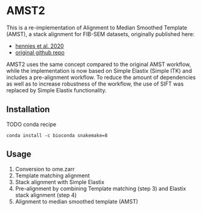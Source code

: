 # AMST2

This is a re-implementation of Alignment to Median Smoothed Template (AMST), a stack alignment for FIB-SEM datasets, 
originally published here: 

 - [hennies et al. 2020](https://www.nature.com/articles/s41598-020-58736-7)
 - [original github repo](https://github.com/jhennies/amst)

AMST2 uses the same concept compared to the original AMST workflow, while the implementation is now based on Simple 
Elastix (Simple ITK) and includes a pre-alignment workflow.
To reduce the amount of dependencies as well as to increase robustness of the workflow, the use of SIFT was replaced
by Simple Elastix functionality.

## Installation

TODO conda recipe

```
conda install -c bioconda snakemake=8
```

## Usage

 1. Conversion to ome.zarr
 2. Template matching alignment
 3. Stack alignment with Simple Elastix
 4. Pre-alignment by combining Template matching (step 3) and Elastix stack alignment (step 4)
 5. Alignment to median smoothed template (AMST)
